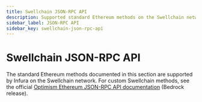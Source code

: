 ```yaml
---
title: Swellchain JSON-RPC API
description: Supported standard Ethereum methods on the Swellchain network.
sidebar_label: JSON-RPC API
sidebar_key: swellchain-json-rpc-api
---
```


# Swellchain JSON-RPC API

The standard Ethereum methods documented in this section are supported by Infura on the Swellchain network. For custom Swellchain methods, see the official [Optimism Ethereum JSON-RPC API documentation](https://docs.optimism.io/builders/node-operators/json-rpc) (Bedrock release).
